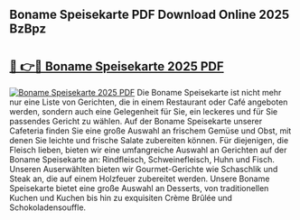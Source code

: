 ## Boname Speisekarte PDF Download Online 2025 BzBpz

# <h2><a href="http://gcbnq84.nevu.top/?p=Boname+Speisekarte">🔗 👉🔴 Boname Speisekarte 2025 PDF</a></h2>

[![Boname Speisekarte 2025 PDF](https://i.imgur.com/dBaPXMq.png)](http://gcbnq84.nevu.top/?p=Boname+Speisekarte)
Die Boname Speisekarte ist nicht mehr nur eine Liste von Gerichten, die in einem Restaurant oder Café angeboten werden, sondern auch eine Gelegenheit für Sie, ein leckeres und für Sie passendes Gericht zu wählen. Auf der Boname Speisekarte unserer Cafeteria finden Sie eine große Auswahl an frischem Gemüse und Obst, mit denen Sie leichte und frische Salate zubereiten können. Für diejenigen, die Fleisch lieben, bieten wir eine umfangreiche Auswahl an Gerichten auf der Boname Speisekarte an: Rindfleisch, Schweinefleisch, Huhn und Fisch. Unseren Auserwählten bieten wir Gourmet-Gerichte wie Schaschlik und Steak an, die auf einem Holzfeuer zubereitet werden. Unsere Boname Speisekarte bietet eine große Auswahl an Desserts, von traditionellen Kuchen und Kuchen bis hin zu exquisiten Crème Brûlée und Schokoladensouffle.
